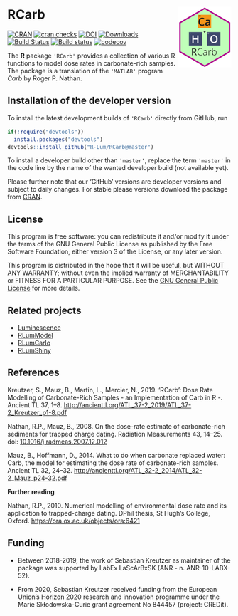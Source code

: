 




<!-- README.md was auto-generated by README.Rmd. Please DO NOT edit by hand!-->

# RCarb <img width=120px src="man/figures/Logo_RCarb.svg" align="right" />

[![CRAN](https://www.r-pkg.org/badges/version/RCarb)](https://CRAN.R-project.org/package=RCarb)
[![cran
checks](https://cranchecks.info/badges/worst/RCarb)](https://cranchecks.info/pkgs/RCarb)
[![DOI](https://zenodo.org/badge/151577249.svg)](https://zenodo.org/badge/latestdoi/151577249)
[![Downloads](https://cranlogs.r-pkg.org/badges/grand-total/RCarb)](https://www.r-pkg.org/pkg/RCarb)
[![Build
Status](https://travis-ci.org/R-Lum/RCarb.svg?branch=master)](https://travis-ci.org/R-Lum/RCarb)
[![Build
status](https://ci.appveyor.com/api/projects/status/bjfy5lkqblrgvo15?svg=true)](https://ci.appveyor.com/project/RLumSK/rcarb)
[![codecov](https://codecov.io/gh/R-Lum/RCarb/branch/master/graph/badge.svg)](https://codecov.io/gh/R-Lum/RCarb)

The **R** package `'RCarb'` provides a collection of various R functions
to model dose rates in carbonate-rich samples. The package is a
translation of the `'MATLAB'` program *Carb* by Roger P. Nathan.

## Installation of the developer version

To install the latest development builds of `'RCarb'` directly from
GitHub, run

``` r
if(!require("devtools"))
  install.packages("devtools")
devtools::install_github("R-Lum/RCarb@master")
```

To install a developer build other than `'master'`, replace the term
`'master'` in the code line by the name of the wanted developer build
(not available yet).

Please further note that our ‘GitHub’ versions are developer versions
and subject to daily changes. For stable please versions download the
package from [CRAN](https://CRAN.R-project.org/package=RCarb).

## License

This program is free software: you can redistribute it and/or modify it
under the terms of the GNU General Public License as published by the
Free Software Foundation, either version 3 of the License, or any later
version.

This program is distributed in the hope that it will be useful, but
WITHOUT ANY WARRANTY; without even the implied warranty of
MERCHANTABILITY or FITNESS FOR A PARTICULAR PURPOSE. See the [GNU
General Public
License](https://github.com/R-Lum/RCarb/blob/master/LICENSE) for more
details.

## Related projects

-   [Luminescence](https://github.com/R-Lum/Luminescence)
-   [RLumModel](https://github.com/R-Lum/RLumModel)
-   [RLumCarlo](https://github.com/R-Lum/RLumCarlo)
-   [RLumShiny](https://github.com/R-Lum/RLumShiny)

## References

Kreutzer, S., Mauz, B., Martin, L., Mercier, N., 2019. ‘RCarb’: Dose
Rate Modelling of Carbonate-Rich Samples - an Implementation of Carb in
R -. Ancient TL 37, 1–8.
<http://ancienttl.org/ATL_37-2_2019/ATL_37-2_Kreutzer_p1-8.pdf>

Nathan, R.P., Mauz, B., 2008. On the dose-rate estimate of
carbonate-rich sediments for trapped charge dating. Radiation
Measurements 43, 14–25. doi:
[10.1016/j.radmeas.2007.12.012](https://dx.doi.org/10.1016/j.radmeas.2007.12.012)

Mauz, B., Hoffmann, D., 2014. What to do when carbonate replaced water:
Carb, the model for estimating the dose rate of carbonate-rich samples.
Ancient TL 32, 24–32.
<http://ancienttl.org/ATL_32-2_2014/ATL_32-2_Mauz_p24-32.pdf>

**Further reading**

Nathan, R.P., 2010. Numerical modelling of environmental dose rate and
its application to trapped-charge dating. DPhil thesis, St Hugh’s
College, Oxford. <https://ora.ox.ac.uk/objects/ora:6421>

## <span class="glyphicon glyphicon-euro"></span> Funding

-   Between 2018-2019, the work of Sebastian Kreutzer as maintainer of
    the package was supported by LabEx LaScArBxSK (ANR -
    n. ANR-10-LABX-52).

-   From 2020, Sebastian Kreutzer received funding from the European
    Union’s Horizon 2020 research and innovation programme under the
    Marie Skłodowska-Curie grant agreement No 844457 (project: CREDit).
